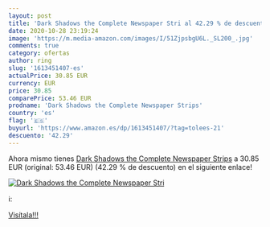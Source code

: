 ```yaml
---
layout: post
title: 'Dark Shadows the Complete Newspaper Stri al 42.29 % de descuento'
date: 2020-10-28 23:19:24
image: 'https://m.media-amazon.com/images/I/51ZjpsbgU6L._SL200_.jpg'
comments: true
category: ofertas
author: ring
slug: '1613451407-es'
actualPrice: 30.85 EUR
currency: EUR
price: 30.85
comparePrice: 53.46 EUR
prodname: 'Dark Shadows the Complete Newspaper Strips'
country: 'es'
flag: '🇪🇸'
buyurl: 'https://www.amazon.es/dp/1613451407/?tag=tolees-21'
descuento: '42.29'
---
```


Ahora mismo tienes [Dark Shadows the Complete Newspaper Strips](https://www.amazon.es/dp/1613451407/?tag=tolees-21) a 30.85 EUR (original: 53.46 EUR) (42.29 %  de descuento) en el siguiente enlace!

[![Dark Shadows the Complete Newspaper Stri](https://m.media-amazon.com/images/I/51ZjpsbgU6L._SL200_.jpg)](https://www.amazon.es/dp/1613451407/?tag=tolees-21)

ℹ️:


[Visítala!!!](https://www.amazon.es/dp/1613451407/?tag=tolees-21)
